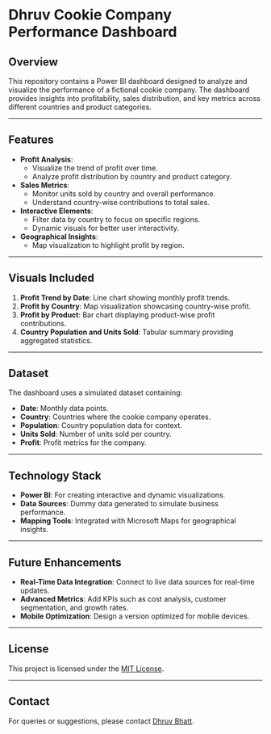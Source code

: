 # Dhruv Cookie Company Performance Dashboard

## Overview
This repository contains a Power BI dashboard designed to analyze and visualize the performance of a fictional cookie company. The dashboard provides insights into profitability, sales distribution, and key metrics across different countries and product categories.

---

## Features
- **Profit Analysis**:
  - Visualize the trend of profit over time.
  - Analyze profit distribution by country and product category.
- **Sales Metrics**:
  - Monitor units sold by country and overall performance.
  - Understand country-wise contributions to total sales.
- **Interactive Elements**:
  - Filter data by country to focus on specific regions.
  - Dynamic visuals for better user interactivity.
- **Geographical Insights**:
  - Map visualization to highlight profit by region.

---

## Visuals Included
1. **Profit Trend by Date**: Line chart showing monthly profit trends.
2. **Profit by Country**: Map visualization showcasing country-wise profit.
3. **Profit by Product**: Bar chart displaying product-wise profit contributions.
4. **Country Population and Units Sold**: Tabular summary providing aggregated statistics.

---

## Dataset
The dashboard uses a simulated dataset containing:
- **Date**: Monthly data points.
- **Country**: Countries where the cookie company operates.
- **Population**: Country population data for context.
- **Units Sold**: Number of units sold per country.
- **Profit**: Profit metrics for the company.

---

## Technology Stack
- **Power BI**: For creating interactive and dynamic visualizations.
- **Data Sources**: Dummy data generated to simulate business performance.
- **Mapping Tools**: Integrated with Microsoft Maps for geographical insights.


---

## Future Enhancements
- **Real-Time Data Integration**: Connect to live data sources for real-time updates.
- **Advanced Metrics**: Add KPIs such as cost analysis, customer segmentation, and growth rates.
- **Mobile Optimization**: Design a version optimized for mobile devices.

---

## License
This project is licensed under the [MIT License](LICENSE).

---

## Contact
For queries or suggestions, please contact [Dhruv Bhatt](mailto:bhattdhruv08@gmail.com).
